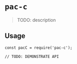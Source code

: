 # `pac-c`

> TODO: description

## Usage

```
const pacC = require('pac-c');

// TODO: DEMONSTRATE API
```
